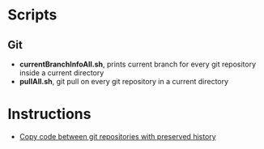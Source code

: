 # Scripts
## Git
- **currentBranchInfoAll.sh**, prints current branch for every git repository inside a current directory
- **pullAll.sh**, git pull on every git repository in a current directory

# Instructions
- [Copy code between git repositories with preserved history](https://github.com/jakubhalun/scriptsinstructions/copy_between_git_repos_with_history.md)
